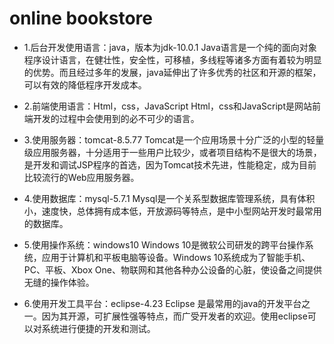 # online bookstore
- 1.后台开发使用语言：java，版本为jdk-10.0.1
Java语言是一个纯的面向对象程序设计语言，在健壮性，安全性，可移植，多线程等诸多方面有着较为明显的优势。而且经过多年的发展，java延伸出了许多优秀的社区和开源的框架，可以有效的降低程序开发成本。

- 2.前端使用语言：Html，css，JavaScript
Html，css和JavaScript是网站前端开发的过程中会使用到的必不可少的语言。

- 3.使用服务器：tomcat-8.5.77
Tomcat是一个应用场景十分广泛的小型的轻量级应用服务器，十分适用于一些用户比较少，或者项目结构不是很大的场景，是开发和调试JSP程序的首选，因为Tomcat技术先进，性能稳定，成为目前比较流行的Web应用服务器。

- 4.使用数据库：mysql-5.7.1
Mysql是一个关系型数据库管理系统，具有体积小，速度快，总体拥有成本低，开放源码等特点，是中小型网站开发时最常用的数据库。

- 5.使用操作系统：windows10
Windows 10是微软公司研发的跨平台操作系统，应用于计算机和平板电脑等设备。Windows 10系统成为了智能手机、PC、平板、Xbox One、物联网和其他各种办公设备的心脏，使设备之间提供无缝的操作体验。

- 6.使用开发工具平台：eclipse-4.23
Eclipse 是最常用的java的开发平台之一。因为其开源，可扩展性强等特点，而广受开发者的欢迎。使用eclipse可以对系统进行便捷的开发和测试。
